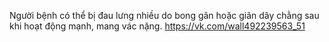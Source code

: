 Người bệnh có thể bị đau lưng nhiều do bong gân hoặc giãn dây chằng sau khi hoạt động mạnh, mang vác nặng.
https://vk.com/wall492239563_51

